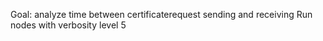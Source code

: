 Goal: analyze time between certificaterequest sending and receiving
Run nodes with verbosity level 5